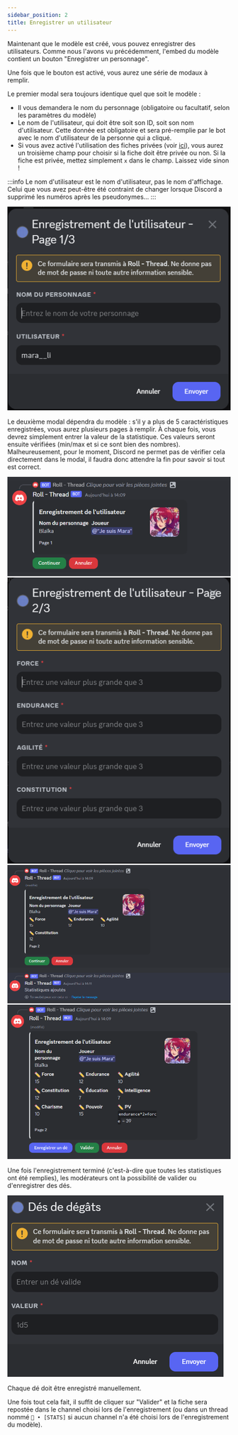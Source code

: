 ```yaml
---
sidebar_position: 2
title: Enregistrer un utilisateur
---
```


Maintenant que le modèle est créé, vous pouvez enregistrer des utilisateurs. Comme nous l'avons vu précédemment, l'embed du modèle contient un bouton "Enregistrer un personnage".

Une fois que le bouton est activé, vous aurez une série de modaux à remplir.

Le premier modal sera toujours identique quel que soit le modèle :
- Il vous demandera le nom du personnage (obligatoire ou facultatif, selon les paramètres du modèle)
- Le nom de l'utilisateur, qui doit être soit son ID, soit son nom d'utilisateur. Cette donnée est obligatoire et sera pré-remplie par le bot avec le nom d'utilisateur de la personne qui a cliqué.
- Si vous avez activé l'utilisation des fiches privées (voir [ici](/model/register/index.md#prochaine-étape)), vous aurez un troisième champ pour choisir si la fiche doit être privée ou non. Si la fiche est privée, mettez simplement `x` dans le champ. Laissez vide sinon !

:::info
Le nom d'utilisateur est le nom d'utilisateur, pas le nom d'affichage. Celui que vous avez peut-être été contraint de changer lorsque Discord a supprimé les numéros après les pseudonymes...
:::

![Page_1](/assets/register/register_user_P1.png)

Le deuxième modal dépendra du modèle : s'il y a plus de 5 caractéristiques enregistrées, vous aurez plusieurs pages à remplir. À chaque fois, vous devrez simplement entrer la valeur de la statistique. Ces valeurs seront ensuite vérifiées (min/max et si ce sont bien des nombres). Malheureusement, pour le moment, Discord ne permet pas de vérifier cela directement dans le modal, il faudra donc attendre la fin pour savoir si tout est correct.

![Page_2](/assets/register/register_user_P2_Embed.png)
![Page_2_modal](/assets/register/register_user_P2_Modal.png)
![Page_3_Embed](/assets/register/register_user_P3_Embed.png)
![Fin](/assets/register/register_user_Fin_embed.png)

Une fois l'enregistrement terminé (c'est-à-dire que toutes les statistiques ont été remplies), les modérateurs ont la possibilité de valider ou d'enregistrer des dés.

![modal_dice](/assets/register/register_dice_modal.png)

Chaque dé doit être enregistré manuellement.

Une fois tout cela fait, il suffit de cliquer sur "Valider" et la fiche sera repostée dans le channel choisi lors de l'enregistrement (ou dans un thread nommé `📝 • [STATS]` si aucun channel n'a été choisi lors de l'enregistrement du modèle).